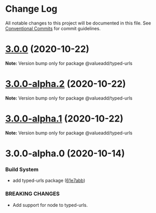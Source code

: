 # Change Log

All notable changes to this project will be documented in this file.
See [Conventional Commits](https://conventionalcommits.org) for commit guidelines.

# [3.0.0](https://github.com/valueadd-poland/ts-packages/compare/@valueadd/typed-urls@3.0.0-alpha.2...@valueadd/typed-urls@3.0.0) (2020-10-22)

**Note:** Version bump only for package @valueadd/typed-urls





# [3.0.0-alpha.2](https://github.com/valueadd-poland/ts-packages/compare/@valueadd/typed-urls@3.0.0-alpha.1...@valueadd/typed-urls@3.0.0-alpha.2) (2020-10-22)

**Note:** Version bump only for package @valueadd/typed-urls





# [3.0.0-alpha.1](https://github.com/valueadd-poland/ts-packages/compare/@valueadd/typed-urls@3.0.0-alpha.0...@valueadd/typed-urls@3.0.0-alpha.1) (2020-10-22)

**Note:** Version bump only for package @valueadd/typed-urls





# 3.0.0-alpha.0 (2020-10-14)


### Build System

* add typed-urls package ([61e7abb](https://github.com/valueadd-poland/ts-packages/commit/61e7abb920fde4d30351b7b85402d402d39b0868))


### BREAKING CHANGES

* Add support for node to typed-urls.
